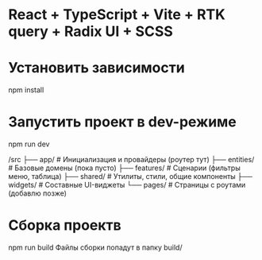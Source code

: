 # React + TypeScript + Vite + RTK query + Radix UI + SCSS

# Установить зависимости
npm install

# Запустить проект в dev-режиме
npm run dev

/src
  ├── app/         # Инициализация и провайдеры (роутер тут)
  ├── entities/    # Базовые домены (пока пусто)
  ├── features/    # Сценарии (фильтры меню, таблица)
  ├── shared/      # Утилиты, стили, общие компоненты
  ├── widgets/     # Составные UI-виджеты
  └── pages/       # Страницы с роутами (добавлю позже)

# Сборка проектв 
npm run build
Файлы сборки попадут в папку build/


